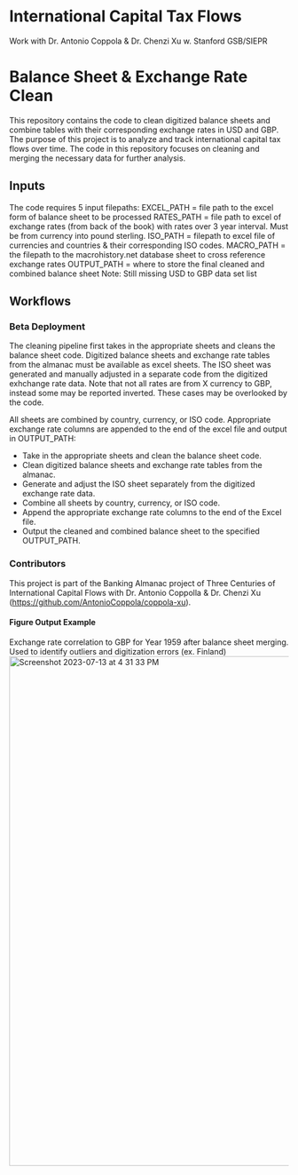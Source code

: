 # International Capital Tax Flows
Work with Dr. Antonio Coppola &amp; Dr. Chenzi Xu w. Stanford GSB/SIEPR

#  Balance Sheet & Exchange Rate Clean

This repository contains the code to clean digitized balance sheets and combine tables with their corresponding exchange rates in USD and GBP. The purpose of this project is to analyze and track international capital tax flows over time. The code in this repository focuses on cleaning and merging the necessary data for further analysis.

## Inputs

The code requires 5 input filepaths:
EXCEL_PATH = file path to the excel form of balance sheet to be processed
RATES_PATH = file path to excel of exchange rates (from back of the book) with  rates over 3 year interval. Must be from currency into pound sterling.
ISO_PATH = filepath to excel file of currencies and countries & their corresponding ISO codes. 
MACRO_PATH = the filepath to the macrohistory.net database sheet to cross reference exchange rates
OUTPUT_PATH = where to store the final cleaned and combined balance sheet
Note: Still missing USD to GBP data set list


## Workflows

### Beta Deployment

The cleaning pipeline first takes in the appropriate sheets and cleans the balance sheet code. Digitized balance sheets and exchange rate tables from the almanac must be available as excel sheets. The ISO sheet was generated and manually adjusted in a separate code from the digitized exhchange rate data. Note that not all rates are from X currency to GBP, instead some may be reported inverted. These cases may be overlooked by the code.

All sheets are combined by country, currency, or ISO code. Appropriate exchange rate columns are appended to the end of the excel file and output in OUTPUT_PATH:

- Take in the appropriate sheets and clean the balance sheet code.
- Clean digitized balance sheets and exchange rate tables from the almanac.
- Generate and adjust the ISO sheet separately from the digitized exchange rate data.
- Combine all sheets by country, currency, or ISO code.
- Append the appropriate exchange rate columns to the end of the Excel file.
- Output the cleaned and combined balance sheet to the specified OUTPUT_PATH.

### Contributors

This project is part of the Banking Almanac project of Three Centuries of International Capital Flows with Dr. Antonio Coppolla & Dr. Chenzi Xu (https://github.com/AntonioCoppola/coppola-xu). 

#### Figure Output Example
Exchange rate correlation to GBP for Year 1959 after balance sheet merging. Used to identify outliers and digitization errors (ex. Finland)
<img width="918" alt="Screenshot 2023-07-13 at 4 31 33 PM" src="https://github.com/rhea-mal/InternationalCapitalTaxFlows/assets/70975260/62239c5c-f6cd-485a-8f9c-1ab573f65ffa">

